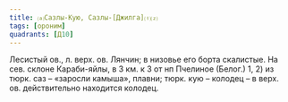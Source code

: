 ```yaml
---
title: ⒜Сазлы-Кую, Сазлы-[Джилга]⒯⒵
tags: [ороним]
quadrants: [Д10]
---
```


Лесистый ов., л. верх. ов. Лянчин; в низовье его борта скалистые. На сев. склоне
Караби-яйлы, в 3 км. к З от нп Пчелиное (Белог.) 1, 2) из тюрк. саз – «заросли
камыша», плавни; тюрк. кую – колодец – в верх. ов. действительно находится
колодец.
